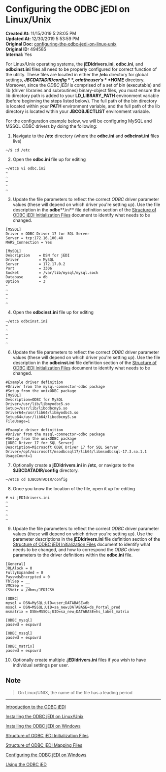 # Configuring the ODBC jEDI on Linux/Unix

**Created At:** 11/15/2019 5:28:05 PM  
**Updated At:** 12/30/2019 5:53:59 PM  
**Original Doc:** [configuring-the-odbc-jedi-on-linux-unix](https://docs.jbase.com/configuring-the-odbc-jedi-on-linux-unix)  
**Original ID:** 494585  
**Internal:** Yes  


For Linux/Unix operating systems, the **jEDIdrivers.ini**, **odbc.ini**, and **odbcinst.ini** files all need to be properly configured for correct function of the utility. These files are located in either the **/etc** directory for global settings, **$JBCDATADIR/config**, or in the user's **$HOME** directory. Moreover, since the *ODBC* *jEDI* is comprised of a set of bin (executable) and lib (driver libraries and subroutines) binary-object files, you must ensure the lib directory path is added to your **LD\_LIBRARY\_PATH** environment variable (before beginning the steps listed below). The full path of the bin directory is located within your **PATH** environment variable, and the full path of the lib directory is located within your **JBCOBJECTLIST** environment variable.

For the configuration example below, we will be configuring MySQL and MSSQL *ODBC* drivers by doing the following:

1. Navigate to the **/etc** directory (where the **odbc.ini** and **odbcinst.ini** files live)

```
~/$ cd /etc
```

2. Open the **odbc.ini** file up for editing

```
~/etc$ vi odbc.ini
~
~
~
~
~
```

3. Update the file parameters to reflect the correct *ODBC* driver parameter values (these will depend on which driver you're setting up). Use the file description in the **odbc****.ini** file definition section of the [Structure of ODBC jEDI Initialization Files](./../structure-of-odbc-jedi-initialization-files) document to identify what needs to be changed.

```
[MSSQL]
Driver = ODBC Driver 17 for SQL Server
Server = tcp:172.16.100.48
MARS_Connection = Yes

[MySQL]
Description    = DSN for jEDI
Driver         = MySQL
Server         = 172.17.0.2
Port           = 3306
Socket         = /var/lib/mysql/mysql.sock
Database       = db
Option         = 3
~
~
~
~
~
```

4. Open the **odbcinst.ini** file up for editing

```
~/etc$ odbcinst.ini
~
~
~
~
~
```

6. Update the file parameters to reflect the correct *ODBC* driver parameter values (these will depend on which driver you're setting up). Use the file description in the **odbcinst.ini** file definition section of the [Structure of ODBC jEDI Initialization Files](./../structure-of-odbc-jedi-initialization-files) document to identify what needs to be changed.

```
#Example driver definition
#Driver from the mysql-connector-odbc package
#Setup from the unixODBC package
[MySQL]
Description=ODBC for MySQL
Driver=/usr/lib/libmyodbc5.so
Setup=/usr/lib/libodbcmyS.so
Driver64=/usr/lib64/libmyodbc5.so
Setup64=/usr/lib64/libodbcmyS.so
FileUsage=1

#Example driver definition
#Driver from the mssql-connector-odbc package
#Setup from the unixODBC package
[ODBC Driver 17 for SQL Server]
Description=Microsoft ODBC Driver 17 for SQL Server
Driver=/opt/microsoft/msodbcsql17/lib64/libmsodbcsql-17.3.so.1.1
UsageCount=1
```

7. Optionally create a **jEDIdrivers.ini** in **/etc**, or navigate to the **$JBCDATADIR/config** directory.

```
~/etc$ cd $JBCDATADIR/config
```

8. Once you know the location of the file, open it up for editing

```
# vi jEDIdrivers.ini
~
~
~
~
~
```

9. Update the file parameters to reflect the correct *ODBC* driver parameter values (these will depend on which driver you're setting up). Use the parameter descriptions in the **jEDIdrivers.ini** file definition section of the [Structure of ODBC jEDI Initialization Files](./../structure-of-odbc-jedi-initialization-files) document to identify what needs to be changed, and how to correspond the *ODBC* driver parameters to the driver definitions within the **odbc.ini** file.

```
[General]
JRLAlock = 0
FullyExpanded = 0
PasswdsEncrypted = 0
TblSep = __
VMCSep = __
CSVdir = /dbms/JEDICSV

[ODBC]
mysql = DSN=MySQL;UID=user;DATABASE=db
mssql = DSN=MSSQL;UID=sa_new;DATABASE=ds_Portal_prod
msmatrix = DSN=MSSQL;UID=sa_new;DATABASE=hs_label_matrix

[ODBC_mysql]
passwd = expswrd

[ODBC_mssql]
passwd = expswrd

[ODBC_matrix]
passwd = expswrd
```

10. Optionally create multiple **.jEDIdrivers.ini** files if you wish to have individual settings per user.

## Note

>On Linux/UNIX, the name of the file has a leading period

----------------------------------------------------------------------------------------------------------------------------

[Introduction to the ODBC jEDI](./../introduction-to-the-odbc-jedi)

[Installing the ODBC jEDI on Linux/Unix](./../installing-the-odbc-jedi-on-linux&unix)

[Installing the ODBC jEDI on Windows](./../installing-the-odbc-jedi-on-windows)

[Structure of ODBC jEDI Initialization Files](./../structure-of-odbc-jedi-initialization-files)

[Structure of ODBC jEDI Mapping Files](./../structure-of-odbc-jedi-mapping-files)

[Configuring the ODBC jEDI on Windows](./../configuring-the-odbc-jedi-on-windows)

[Using the ODBC jED](./../using-the-odbc-jedi)
